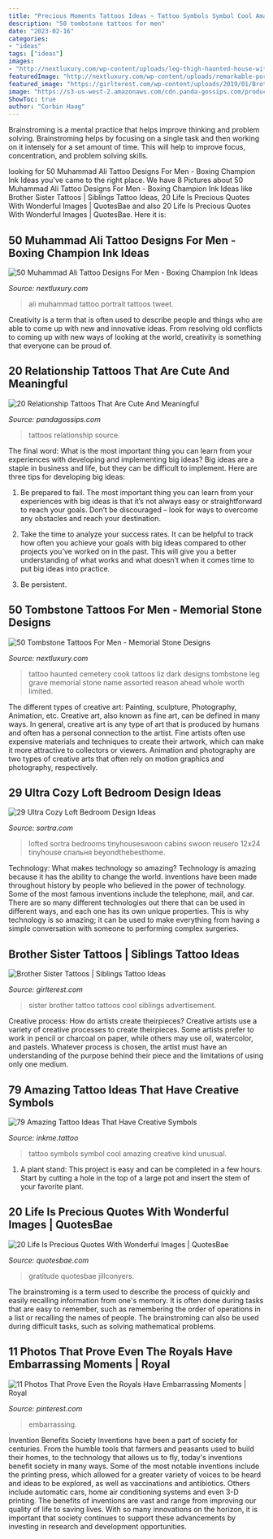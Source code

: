 ```yaml
---
title: "Precious Moments Tattoos Ideas ~ Tattoo Symbols Symbol Cool Amazing Creative Kind Unusual"
description: "50 tombstone tattoos for men"
date: "2023-02-16"
categories:
- "ideas"
tags: ["ideas"]
images:
- "http://nextluxury.com/wp-content/uploads/leg-thigh-haunted-house-with-tombstones-tattoo.jpg"
featuredImage: "http://nextluxury.com/wp-content/uploads/remarkable-portrait-muhammad-ali-tattoos-for-males-on-leg.jpg"
featured_image: "https://girlterest.com/wp-content/uploads/2019/01/Brother-And-Sister-Tattoo-696x1236.jpg"
image: "https://s3-us-west-2.amazonaws.com/cdn.panda-gossips.com/production/imgs/images/000/012/467/original.jpg?1541889495"
ShowToc: true
author: "Corbin Haag"
---
```



Brainstroming is a mental practice that helps improve thinking and problem solving. Brainstroming helps by focusing on a single task and then working on it intensely for a set amount of time. This will help to improve focus, concentration, and problem solving skills.

	

		
looking for 50 Muhammad Ali Tattoo Designs For Men - Boxing Champion Ink Ideas you've came to the right place. We have 8 Pictures about 50 Muhammad Ali Tattoo Designs For Men - Boxing Champion Ink Ideas like Brother Sister Tattoos | Siblings Tattoo Ideas, 20 Life Is Precious Quotes With Wonderful Images | QuotesBae and also 20 Life Is Precious Quotes With Wonderful Images | QuotesBae. Here it is:
		
    
## 50 Muhammad Ali Tattoo Designs For Men - Boxing Champion Ink Ideas

<img loading=lazy src="http://nextluxury.com/wp-content/uploads/remarkable-portrait-muhammad-ali-tattoos-for-males-on-leg.jpg" onerror="this.onerror=null;this.src='https://tse4.mm.bing.net/th?id=OIP.IeUygMgD1yICZ8e-Z3QfbQHaHa&amp;pid=15.1';" alt="50 Muhammad Ali Tattoo Designs For Men - Boxing Champion Ink Ideas">

_Source: nextluxury.com_

>ali muhammad tattoo portrait tattoos tweet. 

	

Creativity is a term that is often used to describe people and things who are able to come up with new and innovative ideas. From resolving old conflicts to coming up with new ways of looking at the world, creativity is something that everyone can be proud of.

    
## 20 Relationship Tattoos That Are Cute And Meaningful

<img loading=lazy src="https://s3-us-west-2.amazonaws.com/cdn.panda-gossips.com/production/imgs/images/000/012/467/original.jpg?1541889495" onerror="this.onerror=null;this.src='https://tse3.mm.bing.net/th?id=OIP.kfFvhh7_lMhWpTkY256liwHaJ7&amp;pid=15.1';" alt="20 Relationship Tattoos That Are Cute And Meaningful">

_Source: pandagossips.com_

>tattoos relationship source. 

	

The final word: What is the most important thing you can learn from your experiences with developing and implementing big ideas?
Big ideas are a staple in business and life, but they can be difficult to implement. Here are three tips for developing big ideas:
1. Be prepared to fail. The most important thing you can learn from your experiences with big ideas is that it’s not always easy or straightforward to reach your goals. Don’t be discouraged – look for ways to overcome any obstacles and reach your destination.

2. Take the time to analyze your success rates. It can be helpful to track how often you achieve your goals with big ideas compared to other projects you’ve worked on in the past. This will give you a better understanding of what works and what doesn’t when it comes time to put big ideas into practice.

3. Be persistent.

    
## 50 Tombstone Tattoos For Men - Memorial Stone Designs

<img loading=lazy src="http://nextluxury.com/wp-content/uploads/leg-thigh-haunted-house-with-tombstones-tattoo.jpg" onerror="this.onerror=null;this.src='https://tse2.mm.bing.net/th?id=OIP.XPmSuAqx6K2DcBTX32RCdQHaHa&amp;pid=15.1';" alt="50 Tombstone Tattoos For Men - Memorial Stone Designs">

_Source: nextluxury.com_

>tattoo haunted cemetery cook tattoos liz dark designs tombstone leg grave memorial stone name assorted reason ahead whole worth limited. 

	

The different types of creative art: Painting, sculpture, Photography, Animation, etc.
Creative art, also known as fine art, can be defined in many ways. In general, creative art is any type of art that is produced by humans and often has a personal connection to the artist. Fine artists often use expensive materials and techniques to create their artwork, which can make it more attractive to collectors or viewers. Animation and photography are two types of creative arts that often rely on motion graphics and photography, respectively.

    
## 29 Ultra Cozy Loft Bedroom Design Ideas

<img loading=lazy src="https://www.sortra.com/wp-content/uploads/2014/11/loft-bedroom-design02.jpg" onerror="this.onerror=null;this.src='https://tse4.mm.bing.net/th?id=OIP.ZzzFSLylSihsrvvMtqww6gHaJ3&amp;pid=15.1';" alt="29 Ultra Cozy Loft Bedroom Design Ideas">

_Source: sortra.com_

>lofted sortra bedrooms tinyhouseswoon cabins swoon reusero 12x24 tinyhouse спальня beyondthebesthome. 

	

Technology: What makes technology so amazing?
Technology is amazing because it has the ability to change the world. inventions have been made throughout history by people who believed in the power of technology. Some of the most famous inventions include the telephone, mail, and car. There are so many different technologies out there that can be used in different ways, and each one has its own unique properties. This is why technology is so amazing; it can be used to make everything from having a simple conversation with someone to performing complex surgeries.

    
## Brother Sister Tattoos | Siblings Tattoo Ideas

<img loading=lazy src="https://girlterest.com/wp-content/uploads/2019/01/Brother-And-Sister-Tattoo-696x1236.jpg" onerror="this.onerror=null;this.src='https://tse1.mm.bing.net/th?id=OIP.5dVHiyZwEAIGv_Tp8cow5wHaNJ&amp;pid=15.1';" alt="Brother Sister Tattoos | Siblings Tattoo Ideas">

_Source: girlterest.com_

>sister brother tattoo tattoos cool siblings advertisement. 

	

Creative process: How do artists create theirpieces?
Creative artists use a variety of creative processes to create theirpieces. Some artists prefer to work in pencil or charcoal on paper, while others may use oil, watercolor, and pastels. Whatever process is chosen, the artist must have an understanding of the purpose behind their piece and the limitations of using only one medium.

    
## 79 Amazing Tattoo Ideas That Have Creative Symbols

<img loading=lazy src="https://www.inkme.tattoo/wp-content/uploads/2016/12/symbol-tattoo-designs0371.jpg" onerror="this.onerror=null;this.src='https://tse3.mm.bing.net/th?id=OIP.vDsKVwt3xoW-bsiFiWYD6QHaLE&amp;pid=15.1';" alt="79 Amazing Tattoo Ideas That Have Creative Symbols">

_Source: inkme.tattoo_

>tattoo symbols symbol cool amazing creative kind unusual. 

	

1. A plant stand: This project is easy and can be completed in a few hours. Start by cutting a hole in the top of a large pot and insert the stem of your favorite plant.

    
## 20 Life Is Precious Quotes With Wonderful Images | QuotesBae

<img loading=lazy src="https://quotesbae.com/wp-content/uploads/2017/12/Life-Is-Precious-Quotes-20.jpg" onerror="this.onerror=null;this.src='https://tse3.mm.bing.net/th?id=OIP.4suQ_pKQblVFbEmfgh_EiwHaLH&amp;pid=15.1';" alt="20 Life Is Precious Quotes With Wonderful Images | QuotesBae">

_Source: quotesbae.com_

>gratitude quotesbae jillconyers. 

	

The brainstroming is a term used to describe the process of quickly and easily recalling information from one's memory. It is often done during tasks that are easy to remember, such as remembering the order of operations in a list or recalling the names of people. The brainstroming can also be used during difficult tasks, such as solving mathematical problems.

    
## 11 Photos That Prove Even The Royals Have Embarrassing Moments | Royal

<img loading=lazy src="https://i.pinimg.com/736x/41/70/cc/4170cc737292531c9a51309cabbe189d.jpg" onerror="this.onerror=null;this.src='https://tse2.mm.bing.net/th?id=OIP.mhlyKrAwGVErg2jQ7lMOiAHaEG&amp;pid=15.1';" alt="11 Photos That Prove Even the Royals Have Embarrassing Moments | Royal">

_Source: pinterest.com_

>embarrassing. 

	

Invention Benefits Society
Inventions have been a part of society for centuries. From the humble tools that farmers and peasants used to build their homes, to the technology that allows us to fly, today's inventions benefit society in many ways. 
Some of the most notable inventions include the printing press, which allowed for a greater variety of voices to be heard and ideas to be explored, as well as vaccinations and antibiotics. Others include automatic cars, home air conditioning systems and even 3-D printing. 
The benefits of inventions are vast and range from improving our quality of life to saving lives. With so many innovations on the horizon, it is important that society continues to support these advancements by investing in research and development opportunities.

